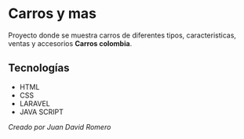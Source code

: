 # Carros y mas

Proyecto donde se muestra carros de diferentes tipos, caracteristicas, ventas y accesorios **Carros colombia**.

## Tecnologías

* HTML
* CSS
* LARAVEL
* JAVA SCRIPT

_Creado por Juan David Romero_